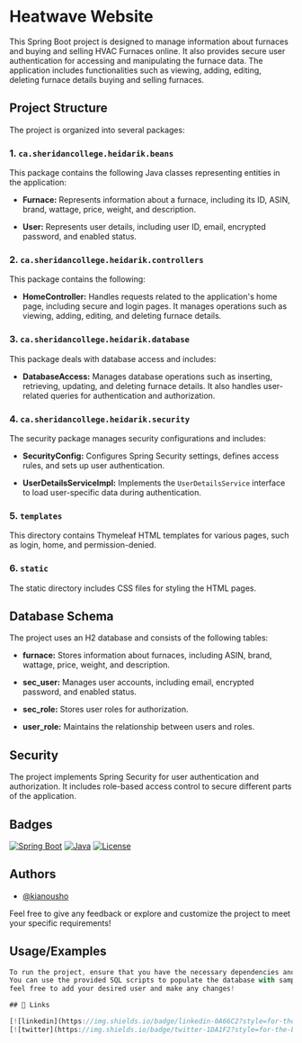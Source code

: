 
# Heatwave Website

This Spring Boot project is designed to manage information about furnaces and buying and selling HVAC Furnaces online. It also provides secure user authentication for accessing and manipulating the furnace data. The application includes functionalities such as viewing, adding, editing, deleting furnace details buying and selling furnaces.



## Project Structure

The project is organized into several packages:

### 1. `ca.sheridancollege.heidarik.beans`

This package contains the following Java classes representing entities in the application:

- **Furnace:** Represents information about a furnace, including its ID, ASIN, brand, wattage, price, weight, and description.

- **User:** Represents user details, including user ID, email, encrypted password, and enabled status.

### 2. `ca.sheridancollege.heidarik.controllers`

This package contains the following:

- **HomeController:** Handles requests related to the application's home page, including secure and login pages. It manages operations such as viewing, adding, editing, and deleting furnace details.

### 3. `ca.sheridancollege.heidarik.database`

This package deals with database access and includes:

- **DatabaseAccess:** Manages database operations such as inserting, retrieving, updating, and deleting furnace details. It also handles user-related queries for authentication and authorization.

### 4. `ca.sheridancollege.heidarik.security`

The security package manages security configurations and includes:

- **SecurityConfig:** Configures Spring Security settings, defines access rules, and sets up user authentication.

- **UserDetailsServiceImpl:** Implements the `UserDetailsService` interface to load user-specific data during authentication.

### 5. `templates`

This directory contains Thymeleaf HTML templates for various pages, such as login, home, and permission-denied.

### 6. `static`

The static directory includes CSS files for styling the HTML pages.

## Database Schema

The project uses an H2 database and consists of the following tables:

- **furnace:** Stores information about furnaces, including ASIN, brand, wattage, price, weight, and description.

- **sec_user:** Manages user accounts, including email, encrypted password, and enabled status.

- **sec_role:** Stores user roles for authorization.

- **user_role:** Maintains the relationship between users and roles.




## Security

The project implements Spring Security for user authentication and authorization. It includes role-based access control to secure different parts of the application.

## Badges

[![Spring Boot](https://img.shields.io/badge/Spring%20Boot-2.5.3-brightgreen)](https://spring.io/projects/spring-boot)
[![Java](https://img.shields.io/badge/Java-11-blue)](https://www.oracle.com/java/technologies/javase-downloads.html)
[![License](https://img.shields.io/badge/License-MIT-yellow.svg)](https://opensource.org/licenses/MIT)



## Authors

- [@kianousho](https://github.com/kianousho/HVAC_Website)


Feel free to give any feedback or explore and customize the project to meet your specific requirements!


## Usage/Examples

```javascript
To run the project, ensure that you have the necessary dependencies and an H2 database configured.
You can use the provided SQL scripts to populate the database with sample data.
feel free to add your desired user and make any changes!

## 🔗 Links

[![linkedin](https://img.shields.io/badge/linkedin-0A66C2?style=for-the-badge&logo=linkedin&logoColor=white)](https://www.linkedin.com/in/kia-heidari-b1b458268/)
[![twitter](https://img.shields.io/badge/twitter-1DA1F2?style=for-the-badge&logo=twitter&logoColor=white)](https://twitter.com/young_ramati)


